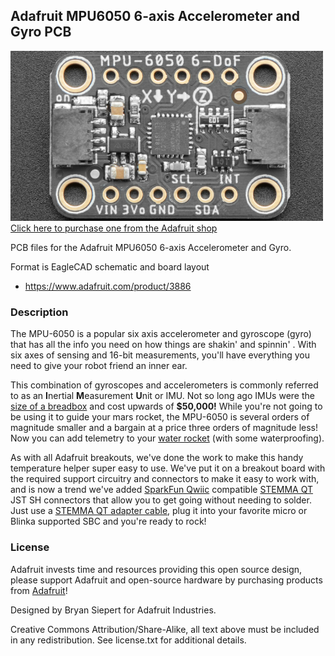 ## Adafruit MPU6050 6-axis Accelerometer and Gyro PCB

<a href="http://www.adafruit.com/products/3886"><img src="assets/3886.jpg?raw=true" width="500px"><br/>
Click here to purchase one from the Adafruit shop</a>

PCB files for the Adafruit MPU6050 6-axis Accelerometer and Gyro. 

Format is EagleCAD schematic and board layout
* https://www.adafruit.com/product/3886

### Description

The MPU-6050 is a popular six axis accelerometer and gyroscope (gyro) that has all the info you need on how things are shakin' and spinnin' . With six axes of sensing and 16-bit measurements, you'll have everything you need to give your robot friend an inner ear.

This combination of gyroscopes and accelerometers is commonly referred to as an **I**nertial **M**easurement **U**nit or IMU. Not so long ago IMUs were the [size of a breadbox](http://mentalfloss.com/article/55835/how-big-breadbox) and cost upwards of **$50,000!** While you're not going to be using it to guide your mars rocket, the MPU-6050 is several orders of magnitude smaller and a bargain at a price three orders of magnitude less!  Now you can add telemetry to your [water rocket](https://en.wikipedia.org/wiki/Water_rocket) (with some waterproofing).

As with all Adafruit breakouts, we've done the work to make this handy temperature helper super easy to use. We've put it on a breakout board with the required support circuitry and connectors to make it easy to work with, and is now a trend we've added [SparkFun Qwiic](https://www.sparkfun.com/qwiic) compatible [STEMMA QT](https://learn.adafruit.com/introducing-adafruit-stemma-qt) JST SH connectors that allow you to get going without needing to solder. Just use a [STEMMA QT adapter cable](https://www.adafruit.com/product/4209), plug it into your favorite micro or Blinka supported SBC and you're ready to rock!

### License

Adafruit invests time and resources providing this open source design, please support Adafruit and open-source hardware by purchasing products from [Adafruit](https://www.adafruit.com)!

Designed by Bryan Siepert for Adafruit Industries.

Creative Commons Attribution/Share-Alike, all text above must be included in any redistribution. 
See license.txt for additional details.

